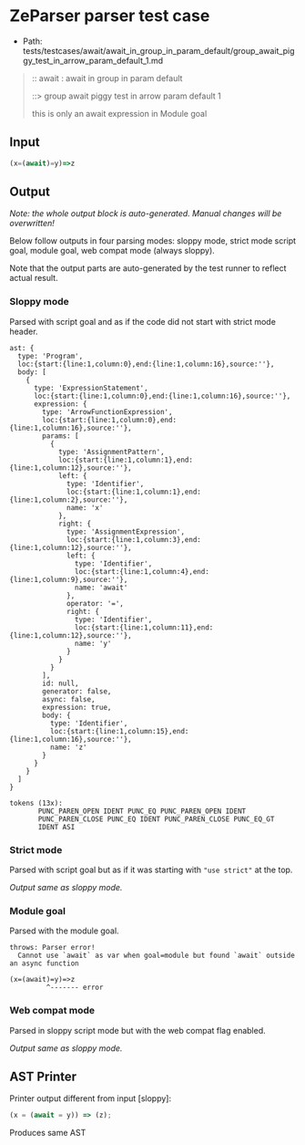 # ZeParser parser test case

- Path: tests/testcases/await/await_in_group_in_param_default/group_await_piggy_test_in_arrow_param_default_1.md

> :: await : await in group in param default
>
> ::> group await piggy test in arrow param default 1
>
> this is only an await expression in Module goal

## Input

`````js
(x=(await)=y)=>z
`````

## Output

_Note: the whole output block is auto-generated. Manual changes will be overwritten!_

Below follow outputs in four parsing modes: sloppy mode, strict mode script goal, module goal, web compat mode (always sloppy).

Note that the output parts are auto-generated by the test runner to reflect actual result.

### Sloppy mode

Parsed with script goal and as if the code did not start with strict mode header.

`````
ast: {
  type: 'Program',
  loc:{start:{line:1,column:0},end:{line:1,column:16},source:''},
  body: [
    {
      type: 'ExpressionStatement',
      loc:{start:{line:1,column:0},end:{line:1,column:16},source:''},
      expression: {
        type: 'ArrowFunctionExpression',
        loc:{start:{line:1,column:0},end:{line:1,column:16},source:''},
        params: [
          {
            type: 'AssignmentPattern',
            loc:{start:{line:1,column:1},end:{line:1,column:12},source:''},
            left: {
              type: 'Identifier',
              loc:{start:{line:1,column:1},end:{line:1,column:2},source:''},
              name: 'x'
            },
            right: {
              type: 'AssignmentExpression',
              loc:{start:{line:1,column:3},end:{line:1,column:12},source:''},
              left: {
                type: 'Identifier',
                loc:{start:{line:1,column:4},end:{line:1,column:9},source:''},
                name: 'await'
              },
              operator: '=',
              right: {
                type: 'Identifier',
                loc:{start:{line:1,column:11},end:{line:1,column:12},source:''},
                name: 'y'
              }
            }
          }
        ],
        id: null,
        generator: false,
        async: false,
        expression: true,
        body: {
          type: 'Identifier',
          loc:{start:{line:1,column:15},end:{line:1,column:16},source:''},
          name: 'z'
        }
      }
    }
  ]
}

tokens (13x):
       PUNC_PAREN_OPEN IDENT PUNC_EQ PUNC_PAREN_OPEN IDENT
       PUNC_PAREN_CLOSE PUNC_EQ IDENT PUNC_PAREN_CLOSE PUNC_EQ_GT
       IDENT ASI
`````

### Strict mode

Parsed with script goal but as if it was starting with `"use strict"` at the top.

_Output same as sloppy mode._

### Module goal

Parsed with the module goal.

`````
throws: Parser error!
  Cannot use `await` as var when goal=module but found `await` outside an async function

(x=(await)=y)=>z
         ^------- error
`````


### Web compat mode

Parsed in sloppy script mode but with the web compat flag enabled.

_Output same as sloppy mode._

## AST Printer

Printer output different from input [sloppy]:

````js
(x = (await = y)) => (z);
````

Produces same AST
